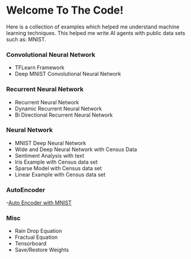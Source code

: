 # Welcome To The Code! 

Here is a collection of examples which helped me understand machine learning techniques. 
This helped me write AI agents with public data sets such as: MNIST.


### Convolutional Neural Network
  - TFLearn Framework
  - Deep MNIST Convolutional Neural Network
### Recurrent Neural Network
  - Recurrent Neural Network
  - Dynamic Recurrent Neural Network
  - Bi Directional Recurrent Neural Network
### Neural Network
  - MNIST Deep Neural Network
  - Wide and Deep Neural Network with Census Data
  - Sentiment Analysis with text
  - Iris Example with Census data set
  - Sparse Model with Census data set
  - Linear Example with Census data set
### AutoEncoder
  -[Auto Encoder with MNIST](https://github.com/510carlos/deep-neural-network/blob/arrange/AutoEncoder/Auto%20Encoder.ipynb)
### Misc
  - Rain Drop Equation
  - Fractual Equation
  - Tensorboard
  - Save/Restore Weights
